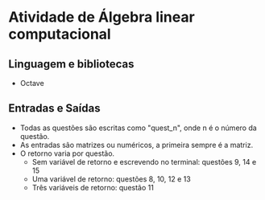 # Atividade de Álgebra linear computacional

## Linguagem e bibliotecas
 - Octave

## Entradas e Saídas
 - Todas as questões são escritas como "quest_n", onde n é o número da questão.
 - As entradas são matrizes ou numéricos, a primeira sempre é a matriz.
 - O retorno varia por questão.
   - Sem variável de retorno e escrevendo no terminal: questões 9, 14 e 15
   - Uma variável de retorno: questões 8, 10, 12 e 13
   - Três variáveis de retorno: questão 11
